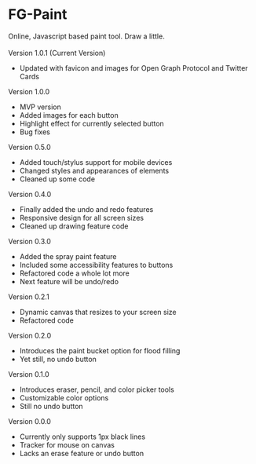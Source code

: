 # FG-Paint
Online, Javascript based paint tool. Draw a little.<br>
<br>
Version 1.0.1 (Current Version)
- Updated with favicon and images for Open Graph Protocol and Twitter Cards

Version 1.0.0
- MVP version
- Added images for each button
- Highlight effect for currently selected button
- Bug fixes

Version 0.5.0
- Added touch/stylus support for mobile devices
- Changed styles and appearances of elements
- Cleaned up some code

Version 0.4.0
- Finally added the undo and redo features
- Responsive design for all screen sizes
- Cleaned up drawing feature code

Version 0.3.0
- Added the spray paint feature
- Included some accessibility features to buttons
- Refactored code a whole lot more
- Next feature will be undo/redo

Version 0.2.1
- Dynamic canvas that resizes to your screen size
- Refactored code

Version 0.2.0
- Introduces the paint bucket option for flood filling
- Yet still, no undo button

Version 0.1.0
- Introduces eraser, pencil, and color picker tools
- Customizable color options
- Still no undo button

Version 0.0.0
- Currently only supports 1px black lines
- Tracker for mouse on canvas
- Lacks an erase feature or undo button
